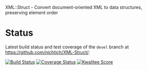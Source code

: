 XML::Struct - Convert document-oriented XML to data structures, preserving element order

# Status

Latest build status and test coverage of the `devel` branch at <https://github.com/nichtich/XML-Struct/>:

[![Build Status](https://travis-ci.org/nichtich/XML-Struct.svg)](https://travis-ci.org/nichtich/XML-Struct)
[![Coverage Status](https://coveralls.io/repos/nichtich/XML-Struct/badge.svg?branch=master)](https://coveralls.io/r/nichtich/XML-Struct?branch=devel)
[![Kwalitee Score](http://cpants.cpanauthors.org/dist/XML-Struct.png)](http://cpants.cpanauthors.org/dist/XML-Struct)
